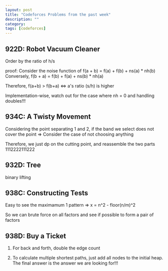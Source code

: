 ```yaml
---
layout: post
title: "Codeforces Problems from the past week" 
description: ""
category: 
tags: [codeforces]
---
```


922D: Robot Vacuum Cleaner
----------
Order by the ratio of h/s

proof:
Consider the noise function of f(a + b) = f(a) + f(b) + ns(a) * nh(b)
Conversely, f(b + a) = f(b) + f(a) + ns(b) * nh(a)

Therefore, f(a+b) > f(b+a) <=> a's ratio (s/h) is higher 

Implementation-wise, watch out for the case where nh = 0 and handling doubles!!!


934C: A Twisty Movement
--------------
Considering the point separating 1 and 2, if the band we select does not cover the point => Consider the case of not choosing anything

Therefore, we just dp on the cutting point, and reassemble the two parts 1112222111222

932D: Tree
----------
binary lifting


938C: Constructing Tests
---------
Easy to see the maximamum 1 pattern  => x = n^2 - floor(n/m)^2

So we can brute force on all factors and see if possible to form a pair of factors

938D: Buy a Ticket
------------
1. For back and forth, double the edge count

2. To calculate multiple shortest paths, just add all nodes to the initial heap. The final answer is the answer we are looking for!!!

